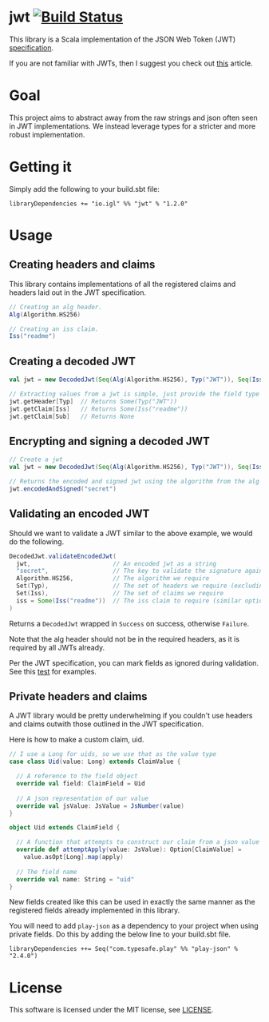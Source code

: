# jwt [![Build Status](https://travis-ci.org/iain-logan/jwt.svg?branch=master)](https://travis-ci.org/iain-logan/jwt)
This library is a Scala implementation of the JSON Web Token (JWT) [specification](http://self-issued.info/docs/draft-ietf-oauth-json-web-token.html).

If you are not familiar with JWTs, then I suggest you check out [this](https://developer.atlassian.com/static/connect/docs/latest/concepts/understanding-jwt.html) article.
# Goal
This project aims to abstract away from the raw strings and json often seen in JWT implementations. We instead leverage types for a stricter and more robust implementation.
# Getting it
Simply add the following to your build.sbt file:

`libraryDependencies += "io.igl" %% "jwt" % "1.2.0"`

# Usage
Creating headers and claims 
---------------------------
This library contains implementations of all the registered claims and headers laid out in the JWT specification.
```scala
// Creating an alg header.
Alg(Algorithm.HS256)

// Creating an iss claim.
Iss("readme")
```
Creating a decoded JWT
----------------------
```scala
val jwt = new DecodedJwt(Seq(Alg(Algorithm.HS256), Typ("JWT")), Seq(Iss("readme")))

// Extracting values from a jwt is simple, just provide the field type
jwt.getHeader[Typ]  // Returns Some(Typ("JWT"))
jwt.getClaim[Iss]   // Returns Some(Iss("readme"))
jwt.getClaim[Sub]   // Returns None
```
Encrypting and signing a decoded JWT
------------------------------------
```scala
// Create a jwt
val jwt = new DecodedJwt(Seq(Alg(Algorithm.HS256), Typ("JWT")), Seq(Iss("readme")))

// Returns the encoded and signed jwt using the algorithm from the alg header, and the secret provided.
jwt.encodedAndSigned("secret")
```
Validating an encoded JWT
-------------------------

Should we want to validate a JWT similar to the above example, we would do the following.

```scala
DecodedJwt.validateEncodedJwt(
  jwt,                       // An encoded jwt as a string
  "secret",                  // The key to validate the signature against
  Algorithm.HS256,           // The algorithm we require
  Set(Typ),                  // The set of headers we require (excluding alg)
  Set(Iss),                  // The set of claims we require
  iss = Some(Iss("readme"))  // The iss claim to require (similar optional arguments exist for all registered claims)
)
```
Returns a `DecodedJwt` wrapped in `Success` on success, otherwise `Failure`.

Note that the alg header should not be in the required headers, as it is required by all JWTs already.

Per the JWT specification, you can mark fields as ignored during validation. See this [test](https://github.com/iain-logan/jwt/blob/master/src/test/scala/io/igl/jwt/JwtSpec.scala?#L160) for examples.

Private headers and claims
--------------------------
A JWT library would be pretty underwhelming if you couldn't use headers and claims outwith those outlined in the JWT specification.

Here is how to make a custom claim, uid.
```scala
// I use a Long for uids, so we use that as the value type
case class Uid(value: Long) extends ClaimValue {

  // A reference to the field object
  override val field: ClaimField = Uid
  
  // A json representation of our value
  override val jsValue: JsValue = JsNumber(value)
}

object Uid extends ClaimField {

  // A function that attempts to construct our claim from a json value
  override def attemptApply(value: JsValue): Option[ClaimValue] =
    value.asOpt[Long].map(apply)
  
  // The field name  
  override val name: String = "uid"
}
```
New fields created like this can be used in exactly the same manner as the registered fields already implemented in this library.

You will need to add `play-json` as a dependency to your project when using private fields. Do this by adding the below line to your build.sbt
file.

```
libraryDependencies ++= Seq("com.typesafe.play" %% "play-json" % "2.4.0")
```
# License
This software is licensed under the MIT license, see [LICENSE](https://github.com/iain-logan/jwt/blob/master/LICENSE).
